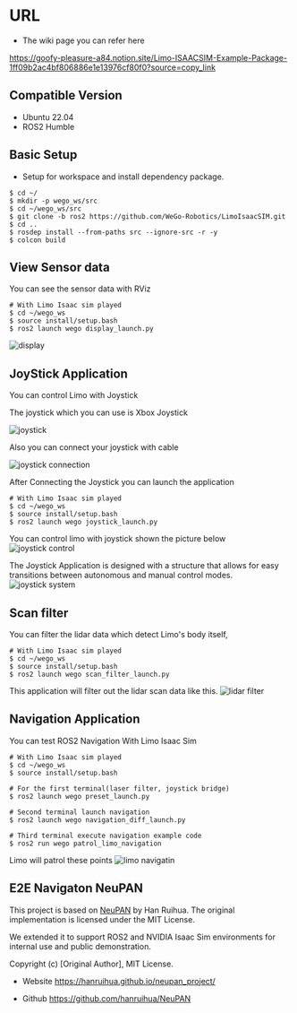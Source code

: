 # URL
- The wiki page you can refer here

https://goofy-pleasure-a84.notion.site/Limo-ISAACSIM-Example-Package-1ff09b2ac4bf806886e1e13976cf80f0?source=copy_link

## Compatible Version
- Ubuntu 22.04
- ROS2 Humble

## Basic Setup
- Setup for workspace and install dependency package.

```
$ cd ~/
$ mkdir -p wego_ws/src
$ cd ~/wego_ws/src
$ git clone -b ros2 https://github.com/WeGo-Robotics/LimoIsaacSIM.git
$ cd ..
$ rosdep install --from-paths src --ignore-src -r -y
$ colcon build
```
## View Sensor data 
You can see the sensor data with RViz
```
# With Limo Isaac sim played
$ cd ~/wego_ws
$ source install/setup.bash
$ ros2 launch wego display_launch.py
```
![display](images/display.png)


## JoyStick Application

You can control Limo with Joystick

The joystick which you can use is Xbox Joystick

![joystick](images/joystick.png)

Also you can connect your joystick with cable 

![joystick connection](images/joystick_connection.png)

After Connecting the Joystick you can launch the application

```
# With Limo Isaac sim played
$ cd ~/wego_ws
$ source install/setup.bash
$ ros2 launch wego joystick_launch.py
```

You can control limo with joystick shown the picture below
![joystick control](images/joystick_control.png)

The Joystick Application is designed with a structure that allows for easy transitions between autonomous and manual control modes.
![joystick system](images/joystick_system.png)

## Scan filter

You can filter the lidar data which detect Limo's body itself,

 ```
# With Limo Isaac sim played
$ cd ~/wego_ws
$ source install/setup.bash
$ ros2 launch wego scan_filter_launch.py
```

This application will filter out the lidar scan data like this.
![lidar filter](images/lidar_filter.png)

## Navigation Application

You can test ROS2 Navigation With Limo Isaac Sim
 ```
# With Limo Isaac sim played
$ cd ~/wego_ws
$ source install/setup.bash

# For the first terminal(laser filter, joystick bridge)
$ ros2 launch wego preset_launch.py

# Second terminal launch navigation
$ ros2 launch wego navigation_diff_launch.py

# Third terminal execute navigation example code
$ ros2 run wego patrol_limo_navigation
```

Limo will patrol these points
![limo navigatin](images/navigation.png)


## E2E Navigaton NeuPAN

This project is based on [NeuPAN](https://github.com/hanruihua/NeuPAN) by Han Ruihua.
The original implementation is licensed under the MIT License.

We extended it to support ROS2 and NVIDIA Isaac Sim environments for internal use and public demonstration.

Copyright (c) [Original Author], MIT License.

- Website https://hanruihua.github.io/neupan_project/

- Github https://github.com/hanruihua/NeuPAN


